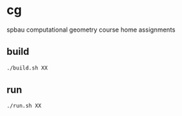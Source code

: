 cg
==

spbau computational geometry course home assignments

build
-----
```bash
./build.sh XX
```

run
---
```bash
./run.sh XX
```
